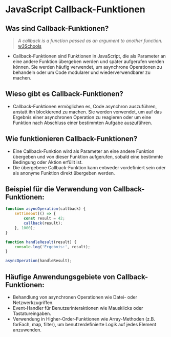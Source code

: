 # JavaScript Callback-Funktionen

## Was sind Callback-Funktionen?

> *A callback is a function passed as an argument to another function.* [w3Schools](https://www.w3schools.com/js/js_callback.asp)
- Callback-Funktionen sind Funktionen in JavaScript, die als Parameter an eine andere Funktion übergeben werden und später aufgerufen werden können. Sie werden häufig verwendet, um asynchrone Operationen zu behandeln oder um Code modularer und wiederverwendbarer zu machen.

## Wieso gibt es Callback-Funktionen?

- Callback-Funktionen ermöglichen es, Code asynchron auszuführen, anstatt ihn blockierend zu machen. Sie werden verwendet, um auf das Ergebnis einer asynchronen Operation zu reagieren oder um eine Funktion nach Abschluss einer bestimmten Aufgabe auszuführen.

## Wie funktionieren Callback-Funktionen?

- Eine Callback-Funktion wird als Parameter an eine andere Funktion übergeben und von dieser Funktion aufgerufen, sobald eine bestimmte Bedingung oder Aktion erfüllt ist.
- Die übergebene Callback-Funktion kann entweder vordefiniert sein oder als anonyme Funktion direkt übergeben werden.

## Beispiel für die Verwendung von Callback-Funktionen:

```javascript
function asyncOperation(callback) {
    setTimeout(() => {
        const result = 42;
        callback(result);
    }, 1000);
}

function handleResult(result) {
    console.log('Ergebnis:', result);
}

asyncOperation(handleResult);
```

## Häufige Anwendungsgebiete von Callback-Funktionen:

- Behandlung von asynchronen Operationen wie Datei- oder Netzwerkzugriffen.
- Event-Handler für Benutzerinteraktionen wie Mausklicks oder Tastatureingaben.
- Verwendung in Higher-Order-Funktionen wie Array-Methoden (z.B. forEach, map, filter), um benutzerdefinierte Logik auf jedes Element anzuwenden.

